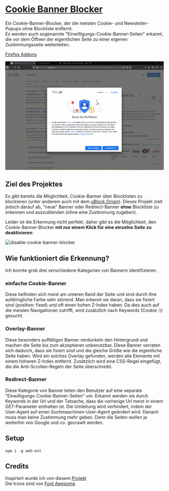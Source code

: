 # [Cookie Banner Blocker](https://addons.mozilla.org/de/firefox/addon/cookie-banner-blocker/)

Ein Cookie-Banner-Blocker, der die meisten Cookie- und Newsletter-Popups ohne Blockliste entfernt.   
Es werden auch sogenannte "Einwilligungs-Cookie-Banner-Seiten" erkannt, die vor dem Öffnen der eigentlichen Seite zu einer eigenen Zustimmungsseite weiterleiten.  

[Firefox Addons](https://addons.mozilla.org/de/firefox/addon/cookie-banner-blocker/)


![Video](docs/images/example.gif)


## Ziel des Projektes
Es gibt bereits die Möglichkeit, Cookie-Banner über Blocklisten zu blockieren (unter anderem auch mit dem [uBlock Origin](https://github.com/gorhill/uBlock/)). Dieses Projekt zielt jedoch darauf ab, "neue" Banner oder Redirect-Banner **ohne** Blockliste zu erkennen und auszublenden (ohne eine Zustimmung zugeben).

Leider ist die Erkennung nicht perfekt, daher gibt es die Möglichkeit, den Cookie-Banner-Blocker **mit nur einem Klick für eine einzelne Seite zu deaktivieren**:  

![disable-cookie-banner-blocker](https://user-images.githubusercontent.com/48922451/120222849-e7590b00-c240-11eb-914f-33d383aa85de.png)


## Wie funktioniert die Erkennung?
Ich konnte grob drei verschiedene Kategorien von Bannern identifizieren.

### einfache Cookie-Banner
Diese befinden sich meist am unteren Rand der Seite und sind durch ihre aufdringliche Farbe sehr störend. Man erkennt sie daran, dass sie fixiert sind (position: fixed) und oft einen hohen Z-Index haben. Da dies auch auf die meisten Navigationen zutrifft, wird zusätzlich nach Keywords (Cookie :)) gesucht.

### Overlay-Banner
Diese besonders auffälligen Banner verdunkeln den Hintergrund und machen die Seite bis zum akzeptieren unbenutzbar. Diese Banner verraten sich dadurch, dass sie fixiert sind und die gleiche Größe wie die eigentliche Seite haben. Wird ein solches Overlay gefunden, werden alle Elemente mit einem höheren Z-Index entfernt. Zusätzlich wird eine CSS-Regel eingefügt, die die Anti-Scrollen-Regeln der Seite überschreibt.

### Redirect-Banner
Diese Kategorie von Banner leiten den Benutzer auf eine separate "Einwilligungs-Cookie-Banner-Seiten" um. Erkannt werden sie durch Keywords in der Url und der Tatsache, dass die vorherige Url meist in einem GET-Parameter enthalten ist. Die Umleitung wird verhindert, indem der User-Agent auf einen Suchmaschinen-User-Agent geändert wird. Danach muss man keine Zustimmung mehr geben. Denn die Seiten wollen ja weiterhin von Google und co. gecrawlt werden.

## Setup
`npm i -g web-ext`


## Credits
Inspiriert wurde ich von diesem <a href="https://github.com/jannisch/cookie-popup-blocker">Projekt</a>  
Die Icons sind von <a href="https://fontawesome.com/license">Font Awesome</a>
